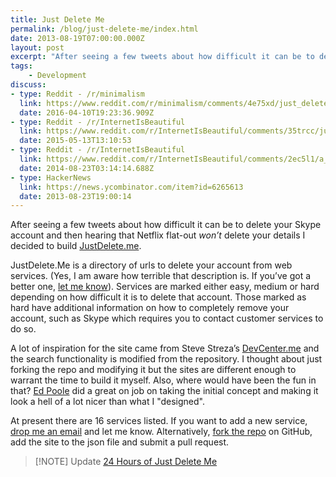 ```yaml
---
title: Just Delete Me
permalink: /blog/just-delete-me/index.html
date: 2013-08-19T07:00:00.000Z
layout: post
excerpt: "After seeing a few tweets about how difficult it can be to delete your Skype account and then hearing that Netflix flat-out won’t delete your details I decided to build JustDelete.me."
tags:
    - Development
discuss:
- type: Reddit - /r/minimalism
  link: https://www.reddit.com/r/minimalism/comments/4e75xd/just_delete_me_a_directory_of_direct_links_to/
  date: 2016-04-10T19:23:36.909Z
- type: Reddit - /r/InternetIsBeautiful
  link: https://www.reddit.com/r/InternetIsBeautiful/comments/35trcc/just_delete_me_a_directory_of_direct_links_to/
  date: 2015-05-13T13:10:53
- type: Reddit - /r/InternetIsBeautiful
  link: https://www.reddit.com/r/InternetIsBeautiful/comments/2ec5l1/a_directory_of_direct_links_to_delete_your/just_delete_me_a_directory_of_direct_links_to/
  date: 2014-08-23T03:14:14.688Z
- type: HackerNews
  link: https://news.ycombinator.com/item?id=6265613
  date: 2013-08-23T19:00:14
---
```


After seeing a few tweets about how difficult it can be to delete your Skype account and then hearing that Netflix flat-out _won’t_ delete your details I decided to build [JustDelete.me](http://justdelete.me). 

JustDelete.Me is a directory of urls to delete your account from web services. (Yes, I am aware how terrible that description is. If you’ve got a better one, [let me know](/contact)). Services are marked either easy, medium or hard depending on how difficult it is to delete that account. Those marked as hard have additional information on how to completely remove your account, such as Skype which requires you to contact customer services to do so.

A lot of inspiration for the site came from Steve Streza’s [DevCenter.me](http://devcenter.me) and the search functionality is modified from the repository. I thought about just forking the repo and modifying it but the sites are different enough to warrant the time to build it myself. Also, where would have been the fun in that? [Ed Poole](http://edpoole.me) did a great on job on taking the initial concept and making it look a hell of a lot nicer than what I "designed".

At present there are 16 services listed. If you want to add a new service, [drop me an email](/contact) and let me know. Alternatively, [fork the repo](https://github.com/rmlewisuk/justdelete.me) on GitHub, add the site to the json file and submit a pull request.

> [!NOTE] Update
> [24 Hours of Just Delete Me](/24-hours-of-just-delete-me/)